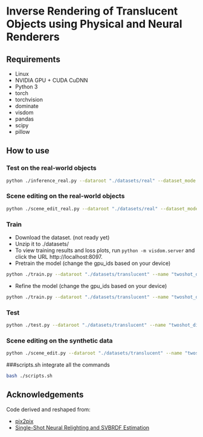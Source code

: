 # Inverse Rendering of Translucent Objects using Physical and Neural Renderers


## Requirements

* Linux
* NVIDIA GPU + CUDA CuDNN
* Python 3
* torch
* torchvision
* dominate
* visdom
* pandas
* scipy
* pillow

## How to use

### Test on the real-world objects
```bash
python ./inference_real.py --dataroot "./datasets/real" --dataset_mode "real" --name "twoshot_direct_refine15_2" --model "twoshotr_direct_refine" --eval
```
### Scene editing on the real-world objects
```bash
python ./scene_edit_real.py --dataroot "./datasets/real" --dataset_mode "real" --name "twoshot_direct_refine15_2" --model "twoshotr_direct_refine" --isEdit True --eval
```

### Train
- Download the dataset. (not ready yet)
- Unzip it to ./datasets/
- To view training results and loss plots, run `python -m visdom.server` and click the URL http://localhost:8097.
- Pretrain the model (change the gpu_ids based on your device)
```bash
python ./train.py --dataroot "./datasets/translucent" --name "twoshot_direct_refine15_2" --model "twoshotr_direct_refine"  --step init --gpu_ids 0,1,2,3
```
- Refine the model (change the gpu_ids based on your device)
```bash
python ./train.py --dataroot "./datasets/translucent" --name "twoshot_direct_refine15_2" --model "twoshotr_direct_refine"  --step refine --gpu_ids 0,1,2,3
```

### Test
```bash
python ./test.py --dataroot "./datasets/translucent" --name "twoshot_direct_refine15_2" --model "twoshotr_direct_refine" --eval
```

### Scene editing on the synthetic data
```bash
python ./scene_edit.py --dataroot "./datasets/translucent" --name "twoshot_direct_refine15_2" --model "twoshotr_direct_refine" --isEdit True --eval
```

###scripts.sh integrate all the commands
```bash
bash ./scripts.sh
```

## Acknowledgements

Code derived and reshaped from:

- [pix2pix](https://github.com/junyanz/pytorch-CycleGAN-and-pix2pix "https://github.com/junyanz/pytorch-CycleGAN-and-pix2pix")
- [Single-Shot Neural Relighting and SVBRDF Estimation](https://github.com/ssangx/NeuralRelighting "https://github.com/ssangx/NeuralRelighting")
